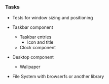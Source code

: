 ### Tasks

- Tests for window sizing and positioning
- Taskbar component

  - Taskbar entries
    - Icon and title
  - Clock component

- Desktop component

  - Wallpaper

- File System with browserfs or another library
